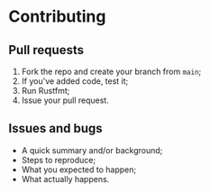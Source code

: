 # Contributing

## Pull requests

1. Fork the repo and create your branch from `main`;
2. If you've added code, test it;
3. Run Rustfmt;
4. Issue your pull request.

## Issues and bugs

- A quick summary and/or background;
- Steps to reproduce;
- What you expected to happen;
- What actually happens.
